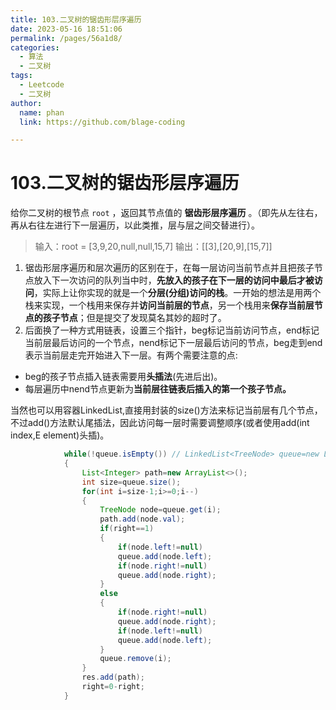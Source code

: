 ```yaml
---
title: 103.二叉树的锯齿形层序遍历
date: 2023-05-16 18:51:06
permalink: /pages/56a1d8/
categories: 
  - 算法
  - 二叉树
tags: 
  - Leetcode
  - 二叉树
author: 
  name: phan
  link: https://github.com/blage-coding

---
```

# 103.二叉树的锯齿形层序遍历

给你二叉树的根节点 `root` ，返回其节点值的 **锯齿形层序遍历** 。（即先从左往右，再从右往左进行下一层遍历，以此类推，层与层之间交替进行）。

> 输入：root = [3,9,20,null,null,15,7]
> 输出：[[3],[20,9],[15,7]]

1. 锯齿形层序遍历和层次遍历的区别在于，在每一层访问当前节点并且把孩子节点放入下一次访问的队列当中时，**先放入的孩子在下一层的访问中最后才被访问**，实际上让你实现的就是一个**分层(分组)访问的栈**。一开始的想法是用两个栈来实现，一个栈用来保存并**访问当前层的节点**，另一个栈用来**保存当前层节点的孩子节点**；但是提交了发现莫名其妙的超时了。
2. 后面换了一种方式用链表，设置三个指针，beg标记当前访问节点，end标记当前层最后访问的一个节点，nend标记下一层最后访问的节点，beg走到end表示当前层走完开始进入下一层。有两个需要注意的点:

- beg的孩子节点插入链表需要用**头插法**(先进后出)。
- 每层遍历中nend节点更新为**当前层往链表后插入的第一个孩子节点。**

当然也可以用容器LinkedList,直接用封装的size()方法来标记当前层有几个节点，不过add()方法默认尾插法，因此访问每一层时需要调整顺序(或者使用add(int index,E element)头插)。

~~~java
 			while(!queue.isEmpty()) // LinkedList<TreeNode> queue=new LinkedList<>();
            {
                List<Integer> path=new ArrayList<>();
                int size=queue.size();
                for(int i=size-1;i>=0;i--)
                {
                    TreeNode node=queue.get(i);
                    path.add(node.val);
                    if(right==1)
                    {                       
                        if(node.left!=null)
                        queue.add(node.left);
                        if(node.right!=null)
                        queue.add(node.right);
                    }
                    else
                    {                       
                        if(node.right!=null)
                        queue.add(node.right);
                        if(node.left!=null)
                        queue.add(node.left);
                    }
                    queue.remove(i);
                }
                res.add(path);
                right=0-right;
            }
~~~